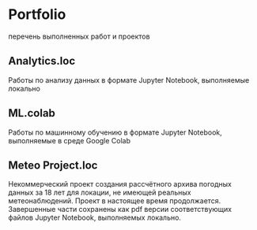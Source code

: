 # Portfolio
перечень выполненных работ и проектов

## Analytics.loc
Работы по анализу данных в формате Jupyter Notebook, выполняемые локально

## ML.colab
Работы по машинному обучению в формате Jupyter Notebook, выполняемые в среде Google Colab

## Meteo Project.loc
Некоммерческий проект создания рассчётного архива погодных данных за 18 лет для локации, не имеющей реальных метеонаблюдений.
Проект в настоящее время продолжается. Завершенные части сохранены как pdf версии соответствующих файлов Jupyter Notebook, выполняемых локально.



